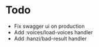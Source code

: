 # Todo

- Fix swagger ui on production
- Add :voices/load-voices handler
- Add :hanzi/bad-result handler
